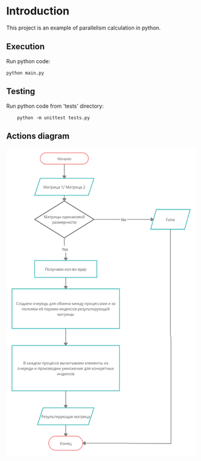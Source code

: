 # Introduction

This project is an example of parallelism calculation in python.

## Execution

Run python code:
   
    python main.py
    

## Testing
 
 Run python code from 'tests' directory:
 
        python -m unittest tests.py
        
## Actions diagram
![Alt](docs/ActionsDiagram.png)